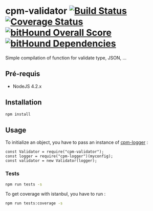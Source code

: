 # cpm-validator [![Build Status](https://travis-ci.org/Interencheres/cpm-validator.svg?branch=master)](https://travis-ci.org/Interencheres/cpm-validator) [![Coverage Status](https://coveralls.io/repos/github/Interencheres/cpm-validator/badge.svg?branch=master)](https://coveralls.io/github/Interencheres/cpm-validator?branch=master) [![bitHound Overall Score](https://www.bithound.io/github/Interencheres/cpm-validator/badges/score.svg)](https://www.bithound.io/github/Interencheres/cpm-validator) [![bitHound Dependencies](https://www.bithound.io/github/Interencheres/cpm-validator/badges/dependencies.svg)](https://www.bithound.io/github/Interencheres/cpm-validator/master/dependencies/npm)

Simple compilation of function for validate type, JSON, ...

## Pré-requis
  * NodeJS 4.2.x

## Installation

```bash
npm install
```

## Usage
To initialize an object, you have to pass an instance of [cpm-logger](https://github.com/interencheres/cpm-logger) :
```
const Validator = require("cpm-validator");
const logger = require("cpm-logger")(myconfig);
const validator = new Validator(logger);
```

### Tests
```bash
npm run tests -s
```

To get coverage with istanbul, you have to run :
```bash
npm run tests:coverage -s
```

